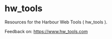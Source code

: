 # hw_tools

Resources for the Harbour Web Tools ( hw_tools ).

Feedback on: https://www.hw_tools.com


